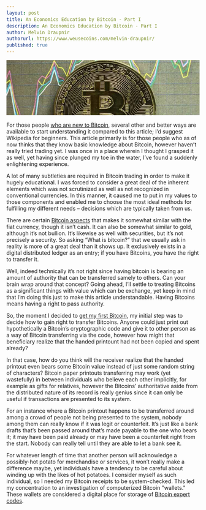 ```yaml
---
layout: post
title: An Economics Education by Bitcoin - Part I
description: An Economics Education by Bitcoin - Part I
author: Melvin Draupnir
authorurl: https://www.weusecoins.com/melvin-draupnir/
published: true
---
```


<center><img src="/images/economic-education-bitcoin.jpg" alt="economic education bitcoin" /></center>

<p>For those people <a href="/small-computers-now-the-latest-trend-for-high-performance-machines/">who are new to Bitcoin</a>, several other and better ways are available to start understanding it compared to this article; I’d suggest Wikipedia for beginners. This article primarily is for those people who as of now thinks that they know basic knowledge about Bitcoin, however haven’t really tried trading yet. I was once in a place wherein I thought I grasped it as well, yet having since plunged my toe in the water, I’ve found a suddenly enlightening experience. </p>

<p>A lot of many subtleties are required in Bitcoin trading in order to make it hugely educational. I was forced to consider a great deal of the inherent elements which was not scrutinized as well as not recognized in conventional currencies. In this manner, it caused me to put in my values to those components and enabled me to choose the most ideal methods for fulfilling my different needs – decisions which are typically taken from us.</p>

<p>There are certain <a href="/digital-currency-and-premining/">Bitcoin aspects</a> that makes it somewhat similar with the fiat currency, though it isn’t cash. It can also be somewhat similar to gold, although it’s not bullion. It’s likewise as well with securities, but it’s not precisely a security. So asking “What is bitcoin?” that we usually ask in reality is more of a great deal than it shows up. It exclusively exists in a digital distributed ledger as an entry; if you have Bitcoins, you have the right to transfer it. </p>

<p>Well, indeed technically it’s not right since having bitcoin is bearing an amount of authority that can be transferred samely to others. Can your brain wrap around that concept? Going ahead, I’ll settle to treating Bitcoins as a significant things with value which can be exchange, yet keep in mind that I’m doing this just to make this article understandable. Having Bitcoins means having a right to pass authority. </p>

<p>So, the moment I decided to <a href="/the-irs-verdict-for-bitcoin/">get my first Bitcoin</a>, my initial step was to decide how to gain right to transfer Bitcoins. Anyone could just print out hypothetically a Bitcoin’s cryptographic code and give it to other person as a way of Bitcoin transferring via the code, however how might that beneficiary realize that the handed printount had not been copied and spent already? </p>

<p>In that case, how do you think will the receiver realize that the handed printout even bears some Bitcoin value instead of just some random string of characters? Bitcoin paper printouts transferring may work (yet wastefully) in between individuals who believe each other implicitly, for example as gifts for relatives, however the Bitcoins’ authoritative aside from the distributed nature of its record is really genius since it can only be useful if transactions are presented to its system.</p>

<p>For an instance where a Bitcoin printout happens to be transferred around among a crowd of people not being presented to the system, nobody among them can really know if it was legit or counterfeit. It’s just like a bank drafts that’s been passed around that’s made payable to the one who bears it; it may have been paid already or may have been a counterfeit right from the start. Nobody can really tell until they are able to let a bank see it. </p>

<p>For whatever length of time that another person will acknowledge a possibly-hot potato for merchandise or services, it won’t really make a difference maybe, yet individuals have a tendency to be careful about winding up with the likes of hot potatoes. I consider myself as such individual, so I needed my Bitcoin receipts to be system-checked.  This led my concentration to an investigation of computerized Bitcoin "wallets." These wallets are considered a digital place for storage of <a href="/bitcoins-should-you-use-them/">Bitcoin expert codes</a>.</p>

